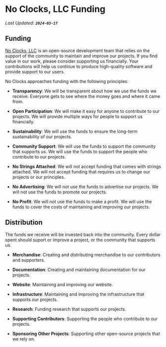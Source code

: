# No Clocks, LLC Funding

*Last Updated: **`2024-03-17`***

## Funding

[No Clocks, LLC](https://github.com/noclocks) is an open-source development team that relies on the support of the community to maintain and improve our projects. If you find value in our work, please consider supporting us financially. Your contributions will help us continue to produce high-quality software and provide support to our users.

No Clocks approaches funding with the following principles:

- **Transparency**: We will be transparent about how we use the funds we receive. Everyone gets to see where the money goes and where it came from.

- **Open Participation**: We will make it easy for anyone to contribute to our projects. We will provide multiple ways for people to support us financially.

- **Sustainability**: We will use the funds to ensure the long-term sustainability of our projects.

- **Community Support**: We will use the funds to support the community that supports us. We will use the funds to support the people who contribute to our projects.

- **No Strings Attached**: We will not accept funding that comes with strings attached. We will not accept funding that requires us to change our projects or our principles.

- **No Advertising**: We will not use the funds to advertise our projects. We will not use the funds to promote our projects.

- **No Profit**: We will not use the funds to make a profit. We will use the funds to cover the costs of maintaining and improving our projects.

## Distribution

The funds we receive will be invested back into the community. Every dollar spent should suport or improve a project, or the community that supports us.

- **Merchandise**: Creating and distributing merchandise to our contributors and supporters.

- **Documentation**: Creating and maintaining documentation for our projects.

- **Website**: Maintaining and improving our website.

- **Infrastructure**: Maintaining and improving the infrastructure that supports our projects.

- **Research**: Funding research that supports our projects.

- **Supporting Contributors**: Supporting the people who contribute to our projects.

- **Sponsoring Other Projects**: Supporting other open-source projects that we rely on.
